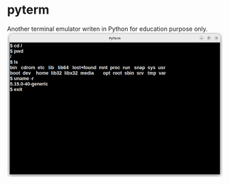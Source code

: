 # pyterm
Another terminal emulator writen in Python for education purpose only.
![pyterm](https://github.com/smstong/pyterm/blob/main/screenshot.png)
